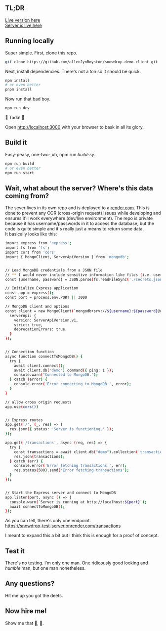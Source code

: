 ## TL;DR
[Live version here](https://allenjynroy-snowdrop-app.deno.dev)
<br>
[Server is live here](https://snowdrop-test-server.onrender.com)


## Running locally
Super simple.  First, clone this repo.  

```bash
git clone https://github.com/allenJynRoyston/snowdrop-demo-client.git
```

Next, install dependencies.  There's not a ton so it should be quick.

```bash
npm install
# or even better
pnpm install
```

Now run that bad boy.

```bash
npm run dev
```

🎉 Tada! 🎉

Open [http://localhost:3000](http://localhost:3000) with your browser to bask in all its glory.


## Build it
Easy-peasy, one-two-,uh, npm run <em>build-sy</em>.

```bash
npm run build
# or even better
npm run start
```

## Wait, what about the server?  Where's this data coming from?
The sever lives in its own repo and is deployed to a [render.com](https://render.com).  This is done to prevent any COR (cross-origin request) issues while developing and ensures 
it'll work everywhere (dev/live environment).  The repo is private because it has username/passwords in it to access the database, but the code is quite simple and it's really just a means to return some data.  
It basically looks like this:

```bash
import express from 'express';
import fs from 'fs';
import cors from 'cors'
import { MongoClient, ServerApiVersion } from 'mongodb';


// Load MongoDB credentials from a JSON file
// ** I would never include sensitive information like files (i.e. username/password); this is ONLY for the demo
const {username, password} = JSON.parse(fs.readFileSync('./secrets.json', 'utf8'));

// Initialize Express application
const app = express();
const port = process.env.PORT || 3000

// MongoDB client and options 
const client = new MongoClient(`mongodb+srv://${username}:${password}@demodb.68uhv6d.mongodb.net/?retryWrites=true&w=majority&appName=demoDB`, {
  serverApi: {
    version: ServerApiVersion.v1,
    strict: true,
    deprecationErrors: true,
  }
});


// Connection function
async function connectToMongoDB() {
  try {
    await client.connect();
    await client.db("demo").command({ ping: 1 });
    console.warn("Connected to MongoDB.");
  } catch (error) {
    console.error('Error connecting to MongoDB:', error);
  }
}

// allow cross origin requests
app.use(cors())


// Express routes
app.get('/', (_, res) => {
  res.json({ status: 'Server is functioning.' });
});

app.get('/transactions', async (req, res) => {
  try {
    const transactions = await client.db("demo").collection('transactions').find().toArray();
    res.json(transactions);
  } catch (err) {
    console.error('Error fetching transactions:', err);
    res.status(500).send('Error fetching transactions');
  }
});


// Start the Express server and connect to MongoDB
app.listen(port, async () => {
  console.warn(`Server is running at http://localhost:${port}`);
  await connectToMongoDB();
});
```

As you can tell, there's only one endpoint.  
https://snowdrop-test-server.onrender.com/transactions

I meant to expand this a bit but I think this is enough for a proof of concept.

## Test it
There's no testing.  I'm only one man.  One ridicously good looking and *humble* man, but one man nonetheless.


## Any questions?
Hit me up you got the deets.


## Now hire me!
Show me that 💸, 🍯.
